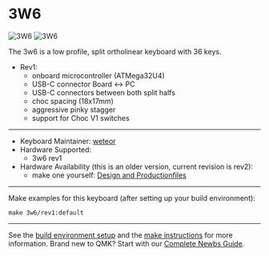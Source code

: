 # 3W6

![3W6](https://raw.githubusercontent.com/weteor/3W6/main/3w6_1s.jpg)
![3W6](https://raw.githubusercontent.com/weteor/3W6/main/3w6_3s.jpg)

The 3w6 is a low profile, split ortholinear keyboard with 36 keys.

* Rev1: 
  - onboard microcontroller (ATMega32U4)
  - USB-C connector Board <-> PC
  - USB-C connectors between both split halfs
  - choc spacing (18x17mm)
  - aggressive pinky stagger
  - support for Choc V1 switches

---

* Keyboard Maintainer: [weteor](https://github.com/weteor)
* Hardware Supported: 
    * 3w6 rev1
* Hardware Availability (this is an older version, current revision is rev2): 
    * make one yourself: [Design and Productionfiles](https://github.com/weteor/3w6)
---
Make examples for this keyboard (after setting up your build environment):

    make 3w6/rev1:default
   
 ---

See the [build environment setup](https://docs.qmk.fm/#/getting_started_build_tools) and the [make instructions](https://docs.qmk.fm/#/getting_started_make_guide) for more information. Brand new to QMK? Start with our [Complete Newbs Guide](https://docs.qmk.fm/#/newbs).
